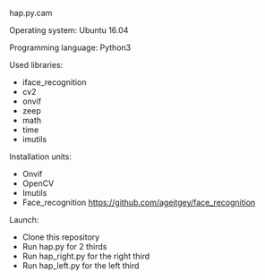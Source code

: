 hap.py.cam

Operating system: 
Ubuntu 16.04 

Programming language: 
Python3

Used libraries:
- iface_recognition
- cv2
- onvif
- zeep
- math
- time
- imutils

Installation units:
- Onvif
- OpenCV
- Imutils
- Face_recognition https://github.com/ageitgey/face_recognition

Launch:
- Clone this repository
- Run hap.py for 2 thirds
- Run hap_right.py for the right third
- Run hap_left.py for the left third
